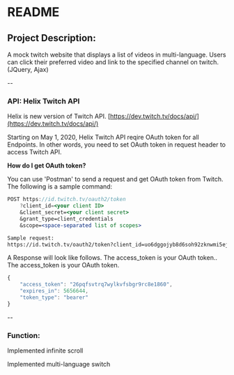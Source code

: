 # README

## Project Description:

A mock twitch website that displays a list of videos in multi-language. Users can click their preferred video and link to the specified channel on twitch. (JQuery, Ajax)

--

### API: Helix Twitch API

Helix is new version of Twitch API.
[https://dev.twitch.tv/docs/api/](https://dev.twitch.tv/docs/api/)

Starting on May 1, 2020, Helix Twitch API reqire OAuth token for  all Endpoints. In other words, you need to set OAuth token in request header to access Twitch API.

**How do I get OAuth token?**

You can use 'Postman' to send a request and get OAuth token from Twitch. The following is a sample command:

```jsx
POST https://id.twitch.tv/oauth2/token
    ?client_id=<your client ID>
    &client_secret=<your client secret>
    &grant_type=client_credentials
    &scope=<space-separated list of scopes>

Sample request:
https://id.twitch.tv/oauth2/token?client_id=uo6dggojyb8d6soh92zknwmi5ej1q2&client_secret=nyo51xcdrerl8z9m56w9w6wg&grant_type=client_credentials
```

A Response will look like follows. The access_token is your OAuth token.. The access_token is your OAuth token.

```jsx
{
    "access_token": "26pqfsvtrq7wylkvfsbgr9rc8e1860",
    "expires_in": 5656644,
    "token_type": "bearer"
}
```
--
### Function:

Implemented infinite scroll

Implemented multi-language switch

